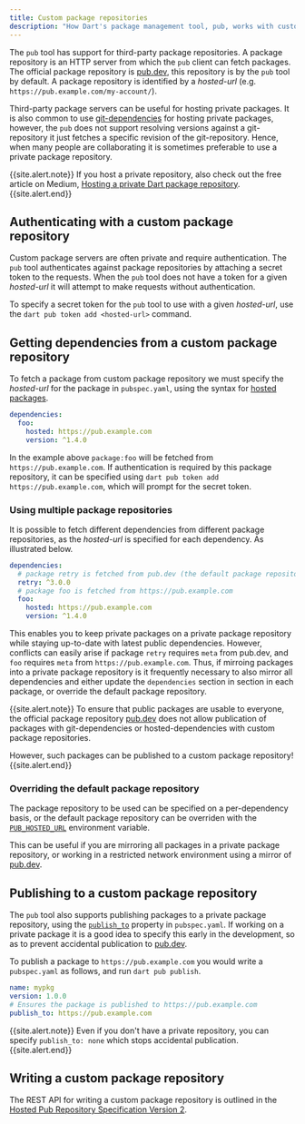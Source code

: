 ```yaml
---
title: Custom package repositories
description: "How Dart's package management tool, pub, works with custom package repositories."
---
```


The `pub` tool has support for third-party package repositories. A package
repository is an HTTP server from which the `pub` client can fetch packages.
The official package repository is [pub.dev]({{site.pub}}), this repository
is by the `pub` tool by default. A package repository is identified by a
_hosted-url_ (e.g. `https://pub.example.com/my-account/`). 

Third-party package servers can be useful for hosting private packages. It is
also common to use [git-dependencies](/tools/pub/dependencies#git-packages) for hosting
private packages, however, the `pub` does not support resolving versions against
a git-repository it just fetches a specific revision of the git-repository.
Hence, when many people are collaborating it is sometimes preferable to use a
private package repository.

{{site.alert.note}}
  If you host a private repository, also check out the free article on Medium,
  [Hosting a private Dart package repository](https://medium.com/dartlang/hosting-a-private-dart-package-repository-774c3c51dff9).
{{site.alert.end}}

## Authenticating with a custom package repository

Custom package servers are often private and require authentication. The `pub`
tool authenticates against package repositories by attaching a secret token to
the requests. When the `pub` tool does not have a token for a given
_hosted-url_ it will attempt to make requests without authentication.

To specify a secret token for the `pub` tool to use with a given _hosted-url_,
use the `dart pub token add <hosted-url>` command.


## Getting dependencies from a custom package repository

To fetch a package from custom package repository we must specify the
_hosted-url_ for the package in `pubspec.yaml`, using the syntax for
[hosted packages](/tools/pub/dependencies#hosted-packages).

```yaml
dependencies:
  foo:
    hosted: https://pub.example.com
    version: ^1.4.0
```

In the example above `package:foo` will be fetched from
`https://pub.example.com`. If authentication is required by this package
repository, it can be specified using
`dart pub token add https://pub.example.com`, which will prompt for the secret
token.


### Using multiple package repositories

It is possible to fetch different dependencies from different package
repositories, as the _hosted-url_ is specified for each dependency. As
illustrated below.

```yaml
dependencies:
  # package retry is fetched from pub.dev (the default package repository)
  retry: ^3.0.0
  # package foo is fetched from https://pub.example.com
  foo:
    hosted: https://pub.example.com
    version: ^1.4.0
```

This enables you to keep private packages on a private package repository
while staying up-to-date with latest public dependencies. However, conflicts can
easily arise if package `retry` requires `meta` from pub.dev, and `foo` requires
`meta` from `https://pub.example.com`. Thus, if mirroing packages into a private
package repository is it frequently necessary to also mirror all dependencies
and either update the `dependencies` section in section in each package, or
override the default package repository.

{{site.alert.note}}
  To ensure that public packages are usable to everyone, the official package
  repository [pub.dev]({{site.pub}}) does not allow publication of packages
  with git-dependencies or hosted-dependencies with custom package repositories.

  However, such packages can be published to a custom package repository!
{{site.alert.end}}


### Overriding the default package repository

The package repository to be used can be specified on a per-dependency basis,
or the default package repository can be overriden with the
[`PUB_HOSTED_URL`](/tools/pub/environment-variables) environment variable.

This can be useful if you are mirroring all packages in a private package
repository, or working in a restricted network environment using a mirror of
[pub.dev]({{site.pub}}).


## Publishing to a custom package repository

The `pub` tool also supports publishing packages to a private package
repository, using the [`publish_to`](/tools/pub/pubspec#publish_to) property in
`pubspec.yaml`. If working on a private package it is a good idea to specify
this early in the development, so as to prevent accidental publication to
[pub.dev]({{site.pub}}). 

To publish a package to `https://pub.example.com` you would write a
`pubspec.yaml` as follows, and run `dart pub publish`.

```yaml
name: mypkg
version: 1.0.0
# Ensures the package is published to https://pub.example.com
publish_to: https://pub.example.com
```

{{site.alert.note}}
  Even if you don't have a private repository, you can specify
  `publish_to: none` which stops accidental publication.
{{site.alert.end}}


## Writing a custom package repository

The REST API for writing a custom package repository is outlined in the
[Hosted Pub Repository Specification Version 2][repository-spec-v2.md].


[repository-spec-v2.md]: https://github.com/dart-lang/pub/blob/master/doc/repository-spec-v2.md

